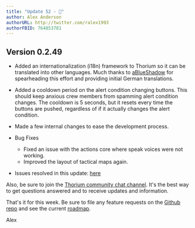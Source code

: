 ```yaml
---
title: "Update 52 - 🎂"
author: Alex Anderson
authorURL: http://twitter.com/ralex1993
authorFBID: 764853781
---
```


## Version 0.2.49

- Added an internationalization (i18n) framework to Thorium so it can be
  translated into other languages. Much thanks to
  [aBlueShadow](https://github.com/aBlueShadow) for spearheading this effort and
  providing initial German translations.
- Added a cooldown period on the alert condition changing buttons. This should
  keep anxious crew members from spamming alert condition changes. The cooldown
  is 5 seconds, but it resets every time the buttons are pushed, regardless of
  if it actually changes the alert condition.
- Made a few internal changes to ease the development process.

- Bug Fixes
  - Fixed an issue with the actions core where speak voices were not working.
  - Improved the layout of tactical maps again.

* Issues resolved in this update:
  [here](https://github.com/Thorium-Sim/thorium/issues?utf8=✓&q=is%3Aissue+is%3Aclosed+closed%3A2018-06-24..2018-06-30)

Also, be sure to join the
[Thorium community chat channel](https://discord.gg/UvxTQZz). It's the best way
to get questions answered and to receive updates and information.

That's it for this week. Be sure to file any feature requests on the
[Github repo](https://github.com/Thorium-Sim/thorium/issues) and see the current
[roadmap](https://github.com/Thorium-Sim/thorium/projects/2).

Alex
